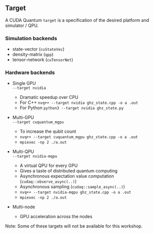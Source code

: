 ## Target 
A CUDA Quantum `target` is a specification of the desired platform and simulator / QPU.

### Simulation backends
- state-vector (`cuStateVec`) 
- density-matrix (`qpp`)
- tensor-network (`cuTensorNet`)

### Hardware backends 
-  Single GPU  	\
  ```--target nvidia```
    - Dramatic speedup over CPU
    - For C++  `nvq++ --target nvidia ghz_state.cpp -o a .out`
    - For Python `python3 --target nvidia ghz_state.py` 

- Multi-GPU \
```--target cuquantum_mgpu```
    - To increase the qubit count
    - `nvq++ --target cuquantum_mgpu ghz_state.cpp -o a .out`
    - `mpiexec -np 2 ./a.out`

- Multi-QPU \
 ```--target nvidia-mqpu ``` 
    - A virtual QPU for every GPU 
    - Gives a taste of distributed quantum computing 
    - Asynchronous expectation value computation (`cudaq::observe_async(..)`)
    - Asynchronous sampling (`cudaq::sample_async(..)`)
    - `nvq++ --target nvidia-mqpu ghz_state.cpp -o a .out`
    - `mpiexec -np 2 ./a.out`

- Multi-node
    - GPU acceleration across the nodes  

Note: Some of these targets will not be available for this workshop. 



